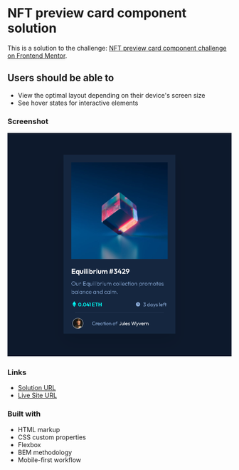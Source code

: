 # NFT preview card component solution

This is a solution to the challenge: [NFT preview card component challenge on Frontend Mentor](https://www.frontendmentor.io/challenges/nft-preview-card-component-SbdUL_w0U). 

## Users should be able to

- View the optimal layout depending on their device's screen size
- See hover states for interactive elements

### Screenshot

![ScreenShot](/assets/screenshot.png)

### Links

- [Solution URL](https://github.com/MatejaC/frontendmentor.io---NFT-Card)
- [Live Site URL](https://matejac.github.io/frontendmentor.io---NFT-Card/)

### Built with

- HTML markup
- CSS custom properties
- Flexbox
- BEM methodology
- Mobile-first workflow
